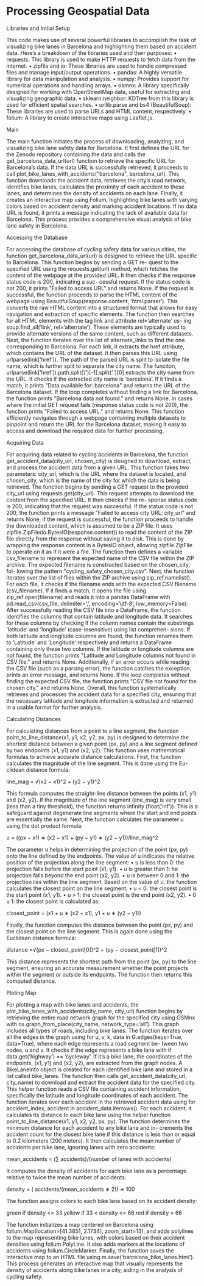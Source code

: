 # Processing Geospatial Data

Libraries and Initial Setup

This code makes use of several powerful libraries to accomplish the task of visualizing bike lanes
in Barcelona and highlighting them based on accident data. Here’s a breakdown of the libraries
used and their purposes:
• requests: This library is used to make HTTP requests to fetch data from the internet.
• zipfile and io: These libraries are used to handle compressed files and manage input/output
operations.
• pandas: A highly versatile library for data manipulation and analysis.
• numpy: Provides support for numerical operations and handling arrays.
• osmnx: A library specifically designed for working with OpenStreetMap data, useful for
extracting and visualizing geographic data.
• sklearn.neighbor: KDTree from this library is used for efficient spatial searches.
• urllib.parse and bs4 (BeautifulSoup): These libraries are used to parse URLs and HTML
content, respectively.
• folium: A library to create interactive maps using Leaflet.js.

Main

The main function initiates the process of downloading, analyzing, and visualizing bike lane safety
data for Barcelona. It first defines the URL for the Zenodo repository containing the data and calls
the get_barcelona_data_url(url) function to retrieve the specific URL for Barcelona’s data. If the
data URL is successfully retrieved, it proceeds to call plot_bike_lanes_with_accidents("barcelona",
barcelona_url). This function downloads the accident data, retrieves the city’s road network,
identifies bike lanes, calculates the proximity of each accident to these lanes, and determines the
density of accidents on each lane. Finally, it creates an interactive map using Folium, highlighting
bike lanes with varying colors based on accident density and marking accident locations. If no
data URL is found, it prints a message indicating the lack of available data for Barcelona. This
process provides a comprehensive visual analysis of bike lane safety in Barcelona.

Accessing the Database

For accessing the database of cycling safety data for various cities, the function get_barcelona_data_url(url)
is designed to retrieve the URL specific to Barcelona. This function begins by sending a GET re-
quest to the specified URL using the requests.get(url) method, which fetches the content of the
webpage at the provided URL. It then checks if the response status code is 200, indicating a suc-
cessful request. If the status code is not 200, it prints "Failed to access URL" and returns None.
If the request is successful, the function proceeds to parse the HTML content of the webpage
using BeautifulSoup(response.content, ’html.parser’). This converts the raw HTML content
into a structured format that allows for easy navigation and extraction of specific elements. The
function then searches for all HTML elements with the tag link and attribute rel=’alternate’ us-
ing soup.find_all(’link’, rel=’alternate’). These elements are typically used to provide alternate
versions of the same content, such as different datasets.
Next, the function iterates over the list of alternate_links to find the one corresponding to
Barcelona. For each link, it extracts the href attribute, which contains the URL of the dataset. It
then parses this URL using urlparse(link[’href’]). The path of the parsed URL is split to isolate
the file name, which is further split to separate the city name.
The funciton, urlparse(link[’href’]).path.split(’/’)[-1].split(’.’)[0] extracts the city name from
the URL. It checks if the extracted city name is ’barcelona’. If it finds a match, it prints "Data
available for: barcelona" and returns the URL of the Barcelona dataset.
If the loop completes without finding a link for Barcelona, the function prints "Barcelona data
not found." and returns None. In cases where the initial GET request fails (response status code is
not 200), the function prints "Failed to access URL." and returns None.
This function efficiently navigates through a webpage containing multiple datasets to pinpoint
and return the URL for the Barcelona dataset, making it easy to access and download the required
data for further processing.

Acquiring Data

For acquiring data related to cycling accidents in Barcelona, the function get_accident_data(city_url,
chosen_city) is designed to download, extract, and process the accident data from a given URL.
This function takes two parameters: city_url, which is the URL where the dataset is located, and
chosen_city, which is the name of the city for which the data is being retrieved.
The function begins by sending a GET request to the provided city_url using requests.get(city_url).
This request attempts to download the content from the specified URL. It then checks if the re-
sponse status code is 200, indicating that the request was successful. If the status code is not 200,
the function prints a message "Failed to access city URL: city_url" and returns None, if the request
is successful, the function proceeds to handle the downloaded content, which is assumed to be a
ZIP file. It uses zipfile.ZipFile(io.BytesIO(response.content)) to read the content of the ZIP file
directly from the response without saving it to disk. This is done by wrapping the response content
in a BytesIO object, allowing zipfile.ZipFile to operate on it as if it were a file.
The function then defines a variable csv_filename to represent the expected name of the CSV
file within the ZIP archive. The expected filename is constructed based on the chosen_city, fol-
lowing the pattern "cycling_safety_chosen_city.csv".
Next, the function iterates over the list of files within the ZIP archive using zip_ref.namelist().
For each file, it checks if the filename ends with the expected CSV filename (csv_filename). If it
finds a match, it opens the file using zip_ref.open(filename) and reads it into a pandas DataFrame
with pd.read_csv(csv_file, delimiter=’,’, encoding=’utf-8’, low_memory=False).
After successfully reading the CSV file into a DataFrame, the function identifies the columns
that contain latitude and longitude data. It searches for these columns by checking if the column
names contain the substrings ’latitude’ and ’longitude’ (case-insensitive) using list comprehen-
sions. If both latitude and longitude columns are found, the function renames them to ’Latitude’
and ’Longitude’ respectively and returns a DataFrame containing only these two columns.
If the latitude or longitude columns are not found, the function prints "Latitude and Longitude
columns not found in CSV file." and returns None. Additionally, if an error occurs while reading
the CSV file (such as a parsing error), the function catches the exception, prints an error message,
and returns None.
If the loop completes without finding the expected CSV file, the function prints "CSV file not
found for the chosen city." and returns None.
Overall, this function systematically retrieves and processes the accident data for a specified
city, ensuring that the necessary latitude and longitude information is extracted and returned in a
usable format for further analysis.

Calculating Distances

For calculating distances from a point to a line segment, the function point_to_line_distance(x1,
y1, x2, y2, px, py) is designed to determine the shortest distance between a given point (px, py) and
a line segment defined by two endpoints (x1, y1) and (x2, y2). This function uses mathematical
formulas to achieve accurate distance calculations.
First, the function calculates the magnitude of the line segment. This is done using the Eu-
clidean distance formula:

line_mag = √(x2 − x1)^2 + (y2 − y1)^2

This formula computes the straight-line distance between the points (x1, y1) and (x2, y2). If
the magnitude of the line segment (line_mag) is very small (less than a tiny threshold), the function
returns infinity (float(’inf’)). This is a safeguard against degenerate line segments where the start
and end points are essentially the same.
Next, the function calculates the parameter u using the dot product formula:

u = ((px − x1) ∗ (x2 − x1) + (py − y1) ∗ (y2 − y1))/line_mag^2

The parameter u helps in determining the projection of the point (px, py) onto the line defined
by the endpoints. The value of u indicates the relative position of the projection along the line
segment:
• u is less than 0: the projection falls before the start point (x1, y1).
• u is greater than 1: he projection falls beyond the end point (x2, y2).
• u is between 0 and 1: the projection lies within the line segment.
Based on the value of u, the function calculates the closest point on the line segment:
• u < 0: the closest point is the start point (x1, y1).
• u > 1: the closest point is the end point (x2, y2).
• 0 u 1: the closest point is calculated as:

closest_point = (x1 + u ∗ (x2 − x1), y1 + u ∗ (y2 − y1))

Finally, the function computes the distance between the point (px, py) and the closest point on
the line segment. This is again done using the Euclidean distance formula:

distance =√(px − closest_point[0])^2 + (py − closest_point[1])^2

This distance represents the shortest path from the point (px, py) to the line segment, ensuring
an accurate measurement whether the point projects within the segment or outside its endpoints.
The function then returns this computed distance.

Ploting Map

For plotting a map with bike lanes and accidents, the plot_bike_lanes_with_accidents(city_name,
city_url) function begins by retrieving the entire road network graph for the specified city using
OSMnx with ox.graph_from_place(city_name, network_type=’all’). This graph includes all
types of roads, including bike lanes. The function iterates over all the edges in the graph using for
u, v, k, data in G.edges(keys=True, data=True), where each edge represents a road segment be-
tween two nodes, u and v. It checks if the edge represents a bike lane with if data.get(’highway’)
== ’cycleway’. If it’s a bike lane, the coordinates of the endpoints, (x1, y1) and (x2, y2), are
extracted from the graph nodes. A BikeLaneInfo object is created for each identified bike lane and
stored in a list called bike_lanes.
The function then calls get_accident_data(city_url, city_name) to download and extract the
accident data for the specified city. This helper function reads a CSV file containing accident
information, specifically the latitude and longitude coordinates of each accident. The function
iterates over each accident in the retrieved accident data using for accident_index, accident in
accident_data.iterrows(). For each accident, it calculates its distance to each bike lane using the
helper function point_to_line_distance(x1, y1, x2, y2, px, py).
The function determines the minimum distance for each accident to any bike lane and in-
crements the accident count for the closest bike lane if this distance is less than or equal to 0.2
kilometers (200 meters). It then calculates the mean number of accidents per bike lane, ignoring
lanes with zero accidents:

mean_accidents = (∑ accidents)/(number of lanes with accidents)

It computes the density of accidents for each bike lane as a percentage relative to twice the
mean number of accidents:

density = ( accidents/(mean_accidents ∗ 2)) ∗ 100

The function assigns colors to each bike lane based on its accident density:

green if density <= 33
yellow if 33 < density <= 66
​red if density > 66

The function initializes a map centered on Barcelona using folium.Map(location=[41.3851,
2.1734], zoom_start=13), and adds polylines to the map representing bike lanes, with colors
based on their accident densities using folium.PolyLine. It also adds markers at the locations of
accidents using folium.CircleMarker. Finally, the function saves the interactive map to an HTML
file using m.save(’barcelona_bike_lanes.html’). This process generates an interactive map that
visually represents the density of accidents along bike lanes in a city, aiding in the analysis of
cycling safety.
